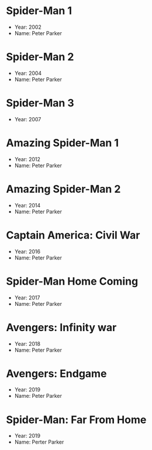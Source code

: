 # Spider-Man 1
- Year: 2002
- Name: Peter Parker

# Spider-Man 2
- Year: 2004
- Name: Peter Parker

# Spider-Man 3
- Year: 2007

# Amazing Spider-Man 1
- Year: 2012
- Name: Peter Parker

# Amazing Spider-Man 2
- Year: 2014
- Name: Peter Parker

# Captain America: Civil War
- Year: 2016
- Name: Peter Parker

# Spider-Man Home Coming
- Year: 2017
- Name: Peter Parker

# Avengers: Infinity war
- Year: 2018
- Name: Peter Parker

# Avengers: Endgame
- Year: 2019
- Name: Peter Parker

# Spider-Man: Far From Home
- Year: 2019
- Name: Perter Parker
